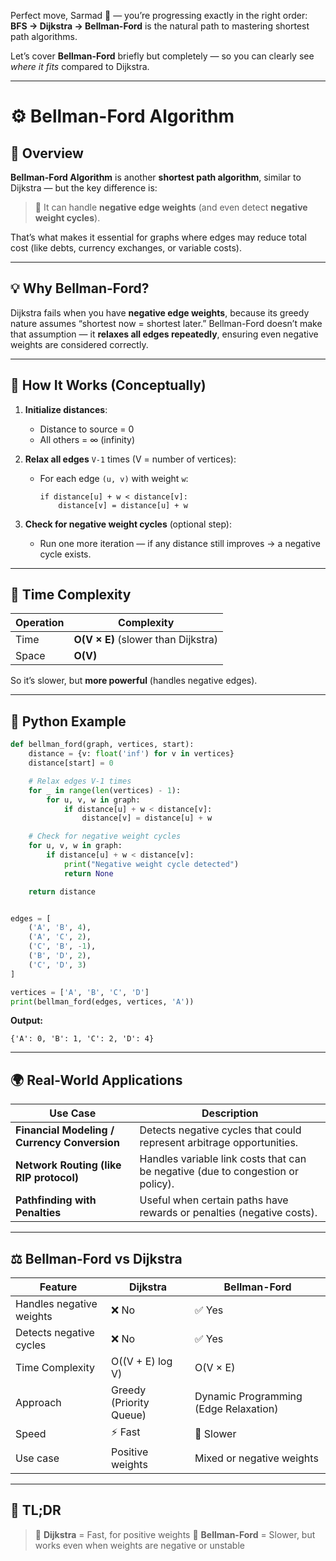 Perfect move, Sarmad 💪 — you’re progressing exactly in the right order:
**BFS → Dijkstra → Bellman-Ford** is the natural path to mastering shortest path algorithms.

Let’s cover **Bellman-Ford** briefly but completely — so you can clearly see *where it fits* compared to Dijkstra.

---

# ⚙️ Bellman-Ford Algorithm

## 📘 Overview

**Bellman-Ford Algorithm** is another **shortest path algorithm**, similar to Dijkstra —
but the key difference is:

> 🧠 It can handle **negative edge weights** (and even detect **negative weight cycles**).

That’s what makes it essential for graphs where edges may reduce total cost (like debts, currency exchanges, or variable costs).

---

## 💡 Why Bellman-Ford?

Dijkstra fails when you have **negative edge weights**, because its greedy nature assumes “shortest now = shortest later.”
Bellman-Ford doesn’t make that assumption — it **relaxes all edges repeatedly**, ensuring even negative weights are considered correctly.

---

## 🧩 How It Works (Conceptually)

1. **Initialize distances**:

   * Distance to source = 0
   * All others = ∞ (infinity)

2. **Relax all edges** `V-1` times (V = number of vertices):

   * For each edge `(u, v)` with weight `w`:

     ```
     if distance[u] + w < distance[v]:
         distance[v] = distance[u] + w
     ```

3. **Check for negative weight cycles** (optional step):

   * Run one more iteration — if any distance still improves → a negative cycle exists.

---

## 🧮 Time Complexity

| Operation | Complexity                          |
| --------- | ----------------------------------- |
| Time      | **O(V × E)** (slower than Dijkstra) |
| Space     | **O(V)**                            |

So it’s slower, but **more powerful** (handles negative edges).

---

## 🧩 Python Example

```python
def bellman_ford(graph, vertices, start):
    distance = {v: float('inf') for v in vertices}
    distance[start] = 0

    # Relax edges V-1 times
    for _ in range(len(vertices) - 1):
        for u, v, w in graph:
            if distance[u] + w < distance[v]:
                distance[v] = distance[u] + w

    # Check for negative weight cycles
    for u, v, w in graph:
        if distance[u] + w < distance[v]:
            print("Negative weight cycle detected")
            return None

    return distance


edges = [
    ('A', 'B', 4),
    ('A', 'C', 2),
    ('C', 'B', -1),
    ('B', 'D', 2),
    ('C', 'D', 3)
]

vertices = ['A', 'B', 'C', 'D']
print(bellman_ford(edges, vertices, 'A'))
```

**Output:**

```
{'A': 0, 'B': 1, 'C': 2, 'D': 4}
```

---

## 🌍 Real-World Applications

| Use Case                                     | Description                                                                     |
| -------------------------------------------- | ------------------------------------------------------------------------------- |
| **Financial Modeling / Currency Conversion** | Detects negative cycles that could represent arbitrage opportunities.           |
| **Network Routing (like RIP protocol)**      | Handles variable link costs that can be negative (due to congestion or policy). |
| **Pathfinding with Penalties**               | Useful when certain paths have rewards or penalties (negative costs).           |

---

## ⚖️ Bellman-Ford vs Dijkstra

| Feature                  | **Dijkstra**            | **Bellman-Ford**                      |
| ------------------------ | ----------------------- | ------------------------------------- |
| Handles negative weights | ❌ No                    | ✅ Yes                                 |
| Detects negative cycles  | ❌ No                    | ✅ Yes                                 |
| Time Complexity          | O((V + E) log V)        | O(V × E)                              |
| Approach                 | Greedy (Priority Queue) | Dynamic Programming (Edge Relaxation) |
| Speed                    | ⚡ Fast                  | 🐢 Slower                             |
| Use case                 | Positive weights        | Mixed or negative weights             |

---

## 🎯 TL;DR

> 🔹 **Dijkstra** = Fast, for positive weights
> 🔹 **Bellman-Ford** = Slower, but works even when weights are negative or unstable
